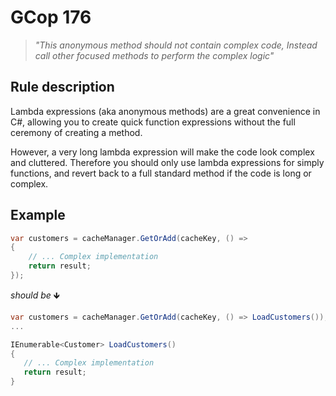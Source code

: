 ﻿# GCop 176

> *"This anonymous method should not contain complex code, Instead call other focused methods to perform the complex logic"*

## Rule description

Lambda expressions (aka anonymous methods) are a great convenience in C#, allowing you to create quick function expressions without the full ceremony of creating a method.

However, a very long lambda expression will make the code look complex and cluttered. Therefore you should only use lambda expressions for simply functions, and revert back to a full standard method if the code is long or complex.


## Example

```csharp
var customers = cacheManager.GetOrAdd(cacheKey, () =>
{
    // ... Complex implementation
    return result;
});
```

*should be* 🡻

```csharp
var customers = cacheManager.GetOrAdd(cacheKey, () => LoadCustomers());
...

IEnumerable<Customer> LoadCustomers()
{
   // ... Complex implementation
   return result;
}

```
